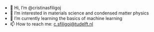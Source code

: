 - 👋 Hi, I’m @cristinasfiligoj
- 👀 I’m interested in materials science and condensed matter physics
- 🌱 I’m currently learning the basics of machine learning
- 📫 How to reach me: c.sfiligoj@tudelft.nl

<!---
cristinasfiligoj/cristinasfiligoj is a ✨ special ✨ repository because its `README.md` (this file) appears on your GitHub profile.
You can click the Preview link to take a look at your changes.
--->
